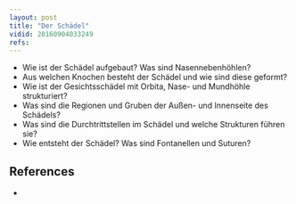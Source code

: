 ```yaml
---
layout: post
title: "Der Schädel"
vidid: 20160904033249
refs: 
---
```

- Wie ist der Schädel aufgebaut? Was sind Nasennebenhöhlen?
- Aus welchen Knochen besteht der Schädel und wie sind diese geformt?
- Wie ist der Gesichtsschädel mit Orbita, Nase- und Mundhöhle strukturiert?
- Was sind die Regionen und Gruben der Außen- und Innenseite des Schädels?
- Was sind die Durchtrittstellen im Schädel und welche Strukturen führen sie?
- Wie entsteht der Schädel? Was sind Fontanellen und Suturen?

## References
-
